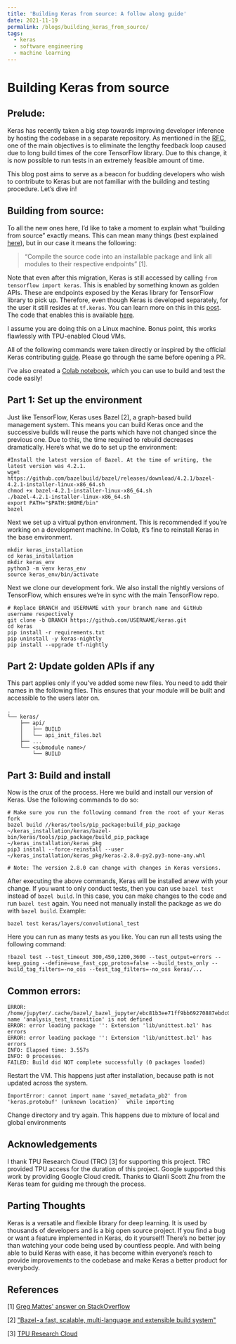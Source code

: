 ```yaml
---
title: 'Building Keras from source: A follow along guide'
date: 2021-11-19
permalink: /blogs/building_keras_from_source/
tags:
  - keras
  - software engineering
  - machine learning
---
```



Building Keras from source
======


Prelude:
--------
Keras has recently taken a big step towards improving developer inference by hosting the codebase in a separate repository. As mentioned in the [RFC](https://github.com/tensorflow/community/blob/master/rfcs/20200205-standalone-keras-repository.md), one of the main objectives is to eliminate the lengthy feedback loop caused due to long build times of the core TensorFlow library. Due to this change, it is now possible to run tests in an extremely feasible amount of time. 
 
This blog post aims to serve as a beacon for budding developers who wish to contribute to Keras but are not familiar with the building and testing procedure. Let’s dive in!

Building from source:
--------------------
To all the new ones here, I’d like to take a  moment to explain what “building from source” exactly means. This can mean many things (best explained [here](https://stackoverflow.com/questions/1622506/programming-definitions-what-exactly-is-building)), but in our case it means the following: 

> “Compile the source code into an installable package and link all modules to their respective endpoints” [1].

Note that even after this migration, Keras is still accessed by calling `from tensorflow import keras`. This is enabled by something known as golden APIs. These are endpoints exposed by the Keras library for TensorFlow library to pick up. Therefore, even though Keras is developed separately, for the user it still resides at `tf.keras`. You can learn more on this in this [post](https://stackoverflow.com/questions/1622506/programming-definitions-what-exactly-is-building). The code that enables this is available [here](https://github.com/tensorflow/tensorflow/blob/master/tensorflow/api_template.__init__.py). 

I assume you are doing this on a Linux machine. Bonus point, this works flawlessly with TPU-enabled Cloud VMs.


All of the following commands were taken directly or inspired by the official Keras contributing [guide](https://github.com/keras-team/keras/blob/master/CONTRIBUTING.md). Please go through the same before opening a PR.

I’ve also created a [Colab notebook](https://colab.research.google.com/github/AdityaKane2001/keras_build_test/blob/main/Keras_build_test_notebook.ipynb), which you can use to build and test the code easily!

Part 1: Set up the environment
--------
Just like TensorFlow, Keras uses Bazel [2], a graph-based build management system. This means you can build Keras once and the successive builds will reuse the parts which have not changed since the previous one. Due to this, the time required to rebuild decreases dramatically. Here’s what we do to set up the environment:
```
#Install the latest version of Bazel. At the time of writing, the latest version was 4.2.1.
wget https://github.com/bazelbuild/bazel/releases/download/4.2.1/bazel-4.2.1-installer-linux-x86_64.sh
chmod +x bazel-4.2.1-installer-linux-x86_64.sh
./bazel-4.2.1-installer-linux-x86_64.sh
export PATH="$PATH:$HOME/bin"
bazel
```
Next we set up a virtual python environment. This is recommended if you’re working on a development machine. In Colab, it’s fine to reinstall Keras in the base environment. 
```
mkdir keras_installation
cd keras_installation
mkdir keras_env
python3 -m venv keras_env
source keras_env/bin/activate
```
Next we clone our development fork. We also install the nightly versions of TensorFlow, which ensures we’re in sync with the main TensorFlow repo.
```
# Replace BRANCH and USERNAME with your branch name and GitHub username respectively 
git clone -b BRANCH https://github.com/USERNAME/keras.git
cd keras
pip install -r requirements.txt
pip uninstall -y keras-nightly
pip install --upgrade tf-nightly
```

Part 2: Update golden APIs if any
--------
This part applies only if you’ve added some new files. You need to add their names in the following files. This ensures that your module will be built and accessible to the users later on.
```
.
└── keras/
    ├── api/
    │   ├── BUILD
    │   └── api_init_files.bzl
    ├── ...
    └── <submodule name>/
        └── BUILD
```

Part 3: Build and install
--------
Now is the crux of the process. Here we build and install our version of Keras. Use the following commands to do so: 
```
# Make sure you run the following command from the root of your Keras fork
bazel build //keras/tools/pip_package:build_pip_package
~/keras_installation/keras/bazel-bin/keras/tools/pip_package/build_pip_package ~/keras_installation/keras_pkg
pip3 install --force-reinstall --user ~/keras_installation/keras_pkg/keras-2.8.0-py2.py3-none-any.whl

# Note: The version 2.8.0 can change with changes in Keras versions. 
```
After executing the above commands, Keras will be installed anew with your change.
If you want to only conduct tests, then you can use `bazel test` instead of `bazel build`. In this case, you can make changes to the code and run `bazel test` again. You need not manually install the package as we do with `bazel build`.
Example:
```
bazel test keras/layers/convolutional_test
```
Here you can run as many tests as you like. You can run all tests using the following command:



```
!bazel test --test_timeout 300,450,1200,3600 --test_output=errors --keep_going --define=use_fast_cpp_protos=false --build_tests_only --build_tag_filters=-no_oss --test_tag_filters=-no_oss keras/...
```

Common errors:
--------

```
ERROR: /home/jupyter/.cache/bazel/_bazel_jupyter/ebc81b3ee71ff9bb69270887ebdc0d7b/external/bazel_skylib/lib/unittest.bzl:203:27: name 'analysis_test_transition' is not defined
ERROR: error loading package '': Extension 'lib/unittest.bzl' has errors
ERROR: error loading package '': Extension 'lib/unittest.bzl' has errors
INFO: Elapsed time: 3.557s
INFO: 0 processes.
FAILED: Build did NOT complete successfully (0 packages loaded)
```
Restart the VM. This happens just after installation, because path is not updated across the system. 

```
ImportError: cannot import name 'saved_metadata_pb2' from 'keras.protobuf' (unknown location)`  while importing 
```
Change directory and try again. This happens due to mixture of local and global environments


Acknowledgements
--------
I thank TPU Research Cloud (TRC) [3] for supporting this project. TRC provided TPU access for the duration of this project. Google supported this work by providing Google Cloud credit. Thanks to Qianli Scott Zhu from the Keras team for guiding me through the process.

Parting Thoughts
--------

Keras is a versatile and flexible library for deep learning. It is used by thousands of developers and is a big open source project. If you find a bug or  want a feature implemented in Keras, do it yourself! There’s no better joy than watching your code being used by countless people. And with being able to build Keras with ease, it has become within everyone’s reach to provide improvements to the codebase and make Keras a better product for everybody.


References
---------
[1] [Greg Mattes' answer on StackOverflow ](https://stackoverflow.com/questions/1622506/programming-definitions-what-exactly-is-building)

[2] ["Bazel - a fast, scalable, multi-language and extensible build system"](https://bazel.build/)

[3] [TPU Research Cloud](https://sites.research.google/trc/about/)